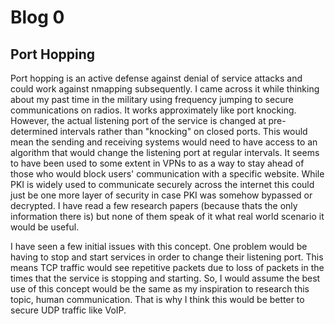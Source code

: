 <html>
	<head>
	</head>
	<body>	
		<h1>Blog 0</h1>
		<h2>Port Hopping</h2>
	<div>
	<p>
	Port hopping is an active defense against denial of service attacks and could work against nmapping subsequently. I came 
	across it while thinking about my past time in the military using frequency jumping to secure communications on radios. It 
	works approximately like port knocking. However, the actual listening port of the service is changed at pre-determined 
	intervals rather than "knocking" on closed ports. This would mean the sending and receiving systems would need to have access 
	to an algorithm that would change the listening port at regular intervals. It seems to have been used to some extent in VPNs 
	to as a way to stay ahead of those who would block users' communication with a specific website. While PKI is widely used to 
	communicate securely across the internet this could just be one more layer of security in case PKI was somehow bypassed or 
	decrypted. I have read a few research papers (because thats the only information there is) but none of them speak of it what 
	real world scenario it would be useful. 
	</p>
	<p>
	I have seen a few initial issues with this concept. One problem would be having to stop and start services in order to change 
	their listening port. This means TCP traffic would see repetitive packets due to loss of packets in the times that the service 
	is stopping and starting. So, I would assume the best use of this concept would be the same as my inspiration to research this 
	topic, human communication. That is why I think this would be better to secure UDP traffic like VoIP.
	</p>
	</div>
	</body>
</html>
